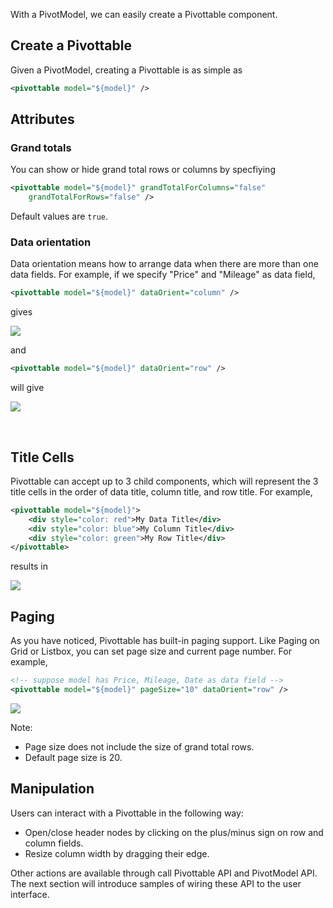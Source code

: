 With a PivotModel, we can easily create a Pivottable component.

## Create a Pivottable

Given a PivotModel, creating a Pivottable is as simple as

``` xml
<pivottable model="${model}" />
```

## Attributes

### Grand totals

You can show or hide grand total rows or columns by specfiying

``` xml
<pivottable model="${model}" grandTotalForColumns="false" 
    grandTotalForRows="false" />
```

Default values are `true`.

### Data orientation

Data orientation means how to arrange data when there are more than one
data fields. For example, if we specify "Price" and "Mileage" as data
field,

``` xml
<pivottable model="${model}" dataOrient="column" />
```

gives

![](images/ZKPivotEsn_work_pivot_24.png")

and

``` xml
<pivottable model="${model}" dataOrient="row" />
```

will give

![](images/ZKPivotEsn_work_pivot_22.png")

 

## Title Cells

Pivottable can accept up to 3 child components, which will represent the
3 title cells in the order of data title, column title, and row title.
For example,

``` xml
<pivottable model="${model}">
    <div style="color: red">My Data Title</div>
    <div style="color: blue">My Column Title</div>
    <div style="color: green">My Row Title</div>
</pivottable>
```

results in

![](images/ZKPivotEsn_work_pivot_26.png")

## Paging

As you have noticed, Pivottable has built-in paging support. Like Paging
on Grid or Listbox, you can set page size and current page number. For
example,

``` xml
<!-- suppose model has Price, Mileage, Date as data field -->
<pivottable model="${model}" pageSize="10" dataOrient="row" />
```

![](images/ZKPivotEsn_work_pivot_32.png")

Note:

- Page size does not include the size of grand total rows.
- Default page size is 20.

## Manipulation

Users can interact with a Pivottable in the following way:

- Open/close header nodes by clicking on the plus/minus sign on row and
  column fields.
- Resize column width by dragging their edge.

Other actions are available through call Pivottable API and PivotModel
API. The next section will introduce samples of wiring these API to the
user interface.

#
